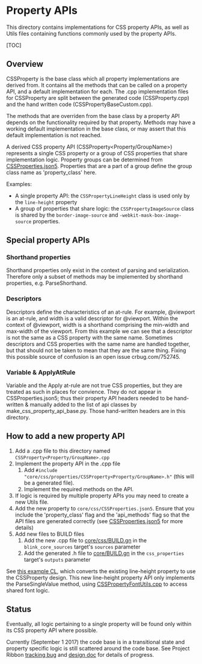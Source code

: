 # Property APIs

This directory contains implementations for CSS property APIs, as well as Utils
files containing functions commonly used by the property APIs.

[TOC]

## Overview

CSSProperty is the base class which all property implementations are derived
from. It contains all the methods that can be called on a property API, and a
default implementation for each. The .cpp implementation files for
CSSProperty are split between the generated code (CSSProperty.cpp) and the
hand written code (CSSPropertyBaseCustom.cpp).

The methods that are overriden from the base class by a property API depends on
the functionality required by that property. Methods may have a working default
implementation in the base class, or may assert that this default implementation
is not reached.

A derived CSS property API (CSSProperty<Property/GroupName\>) represents a
single CSS property or a group of CSS properties that share implementation logic.
Property groups can be determined from [CSSProperties.json5](https://cs.chromium.org/chromium/src/third_party/WebKit/Source/core/css/CSSProperties.json5).
Properties that are a part of a group define the group class name as 'property_class'
here.

Examples:

*   A single property API: the `CSSPropertyLineHeight` class is used only by
    the `line-height` property
*   A group of properties that share logic: the `CSSPropertyImageSource`
    class is shared by the `border-image-source` and
    `-webkit-mask-box-image-source` properties.

## Special property APIs

### Shorthand properties

Shorthand properties only exist in the context of parsing and serialization.
Therefore only a subset of methods may be implemented by shorthand properties,
e.g. ParseShorthand.

### Descriptors

Descriptors define the characteristics of an at-rule. For example, @viewport is
an at-rule, and width is a valid descriptor for @viewport. Within the context of
@viewport, width is a shorthand comprising the min-width and max-width of the
viewport. From this example we can see that a descriptor is not the same as a CSS
property with the same name. Sometimes descriptors and CSS properties with the same
name are handled together, but that should not be taken to mean that they are the
same thing. Fixing this possible source of confusion is an open issue
crbug.com/752745.

### Variable & ApplyAtRule

Variable and the Apply at-rule are not true CSS properties, but they are treated
as such in places for convience. They do not appear in CSSProperties.json5; thus
their property API headers needed to be hand-written & manually added to the
list of api classes by make_css_property_api_base.py. Those hand-written headers
are in this directory.

## How to add a new property API

1.  Add a .cpp file to this directory named
    `CSSProperty<Property/GroupName>.cpp`
2.  Implement the property API in the .cpp file
    1.  Add `#include "core/css/properties/CSSProperty<Property/GroupName>.h"`
        (this will be a generated file).
    2.  Implement the required methods on the API.
3.  If logic is required by multiple property APIs you may need to create a new
    Utils file.
4.  Add the new property to `core/css/CSSProperties.json5`. Ensure that you
    include the 'property_class' flag and the 'api_methods' flag so that the API
    files are generated correctly (see
    [CSSProperties.json5](https://cs.chromium.org/chromium/src/third_party/WebKit/Source/core/css/CSSProperties.json5)
    for more details)
5.  Add new files to BUILD files
    1.  Add the new .cpp file to
        [core/css/BUILD.gn](https://codesearch.chromium.org/chromium/src/third_party/WebKit/Source/core/css/BUILD.gn)
        in the `blink_core_sources` target's `sources` parameter
    2.  Add the generated .h file to
        [core/BUILD.gn](https://codesearch.chromium.org/chromium/src/third_party/WebKit/Source/core/BUILD.gn)
        in the `css_properties` target's `outputs` parameter

See [this example CL](https://codereview.chromium.org/2735093005), which
converts the existing line-height property to use the CSSProperty design.
This new line-height property API only implements the ParseSingleValue method,
using
[CSSPropertyFontUtils.cpp](https://cs.chromium.org/chromium/src/third_party/WebKit/Source/core/css/properties/CSSPropertyFontUtils.h)
to access shared font logic.

## Status

Eventually, all logic pertaining to a single property will be found only
within its CSS property API where possible.

Currently (September 1 2017) the code base is in a transitional state and property
specific logic is still scattered around the code base. See Project Ribbon
[tracking bug](https://bugs.chromium.org/p/chromium/issues/detail?id=545324) and
[design doc](https://docs.google.com/document/d/1ywjUTmnxF5FXlpUTuLpint0w4TdSsjJzdWJqmhNzlss/edit#heading=h.1ckibme4i78b)
for details of progress.

